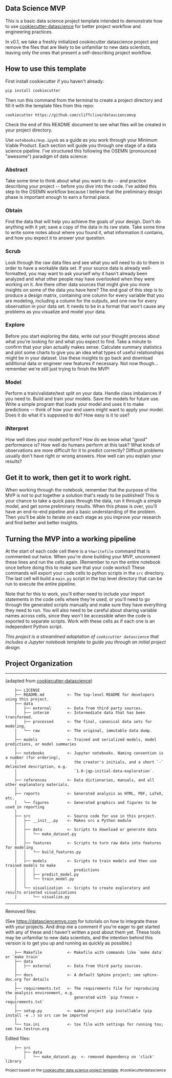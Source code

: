 ## Data Science MVP 

This is a basic data science project template intended to demonstrate how to use [cookiecutter-datascience](https://drivendata.github.io/cookiecutter-data-science/) for better project workflow and engineering practices.

In v0.1, we take a freshly initialized cookiecutter datascience project and remove the files that are likely to be unfamiliar to new data scientists, leaving only the ones that present a self-describing project workflow.

## How to use this template 

First install cookiecutter if you haven't already:
```
pip install cookiecutter
```

Then run this command from the terminal to create a project directory and fill it with the template files from this repo:
```
cookiecutter https://github.com/cliffclive/datasciencemvp
```

Check the end of this README document to see what files will be created in your project directory. 

Use `notebooks/mvp.ipynb` as a guide as you work through your Minimum Viable Product. Each section will guide you through one stage of a data science pipeline. I've structured this following the OSEMN (pronounced "awesome") paradigm of data science:

### **A**bstract
Take some time to think about what you want to do -- and practice describing your project -- before you dive into the code. I've added this step to the OSEMN workflow because  I believe that the preliminary design phase is important enough to earn a formal place.
### **O**btain
Find the data that will help you achieve the goals of your design. Don't do anything with it yet; save a copy of the data in its raw state. Take some time to write some notes about where you found it, what information it contains, and how you expect it to answer your question. 
### **S**crub
Look through the raw data files and see what you will need to do to them in order to have a workable data set. If your source data is already well-formatted, you may want to ask yourself why it hasn't already been analyzed and what other people may have overlooked when they were working on it. Are there other data sources that might give you more insights on some of the data you have here? The end goal of this step is to produce a design matrix, containing one column for every variable that you are modeling, including a column for the outputs, and one row for every observation in your data set. It needs to be in a format that won't cause any problems as you visualize and model your data.
### **E**xplore
Before you start exploring the data, write out your thought process about what you're looking for and what you expect to find. Take a minute to confirm that your plan actually makes sense. Calculate summary statistics and plot some charts to give you an idea what types of useful relationships might be in your dataset. Use these insights to go back and download additional data or engineer new features if necessary. Not now though... remember we're still just trying to finish the MVP!
### **M**odel
Perform a train/validate/test split on your data. Handle class imbalances if you need to. Build and train your models. Save the models for future use. Write a simple program that loads your model and uses it to make predictions -- think of how your end users might want to apply your model. Does it do what it's supposed to do? How easy is it to use?
### i**N**terpret
How well does your model perform? How do we know what "good" performance is? How well do humans perform at this task? What kinds of observations are more difficult for it to predict correctly? Difficult problems usually don't have right or wrong answers. How well can you explain your results?

## Get it to work, then get it to work right.

When working through the notebook, remember that the purpose of the MVP is not to put together a solution that's ready to be published! This is your chance to take a quick pass through the data, run it through a simple model, and get some preliminary results. When this phase is over, you'll have an end-to-end pipeline and a basic understanding of the problem. Then you'll be able to iterate on each stage as you improve your research and find better and better insights.

## Turning the MVP into a working pipeline

At the start of each code cell there is a `%%writefile` command that is commented out twice. When you're done building your MVP, uncomment these lines and run the cells again. (Remember to run the entire notebook once before doing this to make sure that your code works!) These commands will export your code cells to python scripts in the `src` directory. The last cell will build a `main.py` script in the top level directory that can be run to execute the entire pipeline.

Note that for this to work, you'll either need to include your import statements in the code cells where they're used, or you'll need to go through the generated scripts manually and make sure they have everything they need to run. You will also need to be careful about sharing variable names across cells, since they won't be accessible when the code is exported to separate scripts. Work with these cells as if each one is an independent Python script.

_This project is a streamlined adaptation of `cookicutter datascience` that includes a Jupyter notebook template to guide you through an initial project design._


## Project Organization 
------------
(adapted from [cookiecutter-datascience](https://drivendata.github.io/cookiecutter-data-science/))

```
    ├── LICENSE
    ├── README.md          <- The top-level README for developers using this project.
    ├── data
    │   ├── external       <- Data from third party sources.
    │   ├── interim        <- Intermediate data that has been transformed.
    │   ├── processed      <- The final, canonical data sets for modeling.
    │   └── raw            <- The original, immutable data dump.
    │
    ├── models             <- Trained and serialized models, model predictions, or model summaries
    │
    ├── notebooks          <- Jupyter notebooks. Naming convention is a number (for ordering),
    │                         the creator's initials, and a short `-` delimited description, e.g.
    │                         `1.0-jqp-initial-data-exploration`.
    │
    ├── references         <- Data dictionaries, manuals, and all other explanatory materials.
    │
    ├── reports            <- Generated analysis as HTML, PDF, LaTeX, etc.
    │   └── figures        <- Generated graphics and figures to be used in reporting
    │
    ├── src                <- Source code for use in this project.
    │   ├── __init__.py    <- Makes src a Python module
    │   │
    │   ├── data           <- Scripts to download or generate data
    │   │   └── make_dataset.py
    │   │
    │   ├── features       <- Scripts to turn raw data into features for modeling
    │   │   └── build_features.py
    │   │
    │   ├── models         <- Scripts to train models and then use trained models to make
    │   │   │                 predictions
    │   │   ├── predict_model.py
    │   │   └── train_model.py
    │   │
    │   └── visualization  <- Scripts to create exploratory and results oriented visualizations
    │       └── visualize.py
```

--------
Removed files:

(See https://datasciencemvp.com for tutorials on how to integrate these with your projects. And drop me a comment if you're eager to get started with any of these and I haven't written a post about them yet. These tools may be unfamiliar to new data scientists, and the intention behind this version is to get you up and running as quickly as possible.)

```
    ├── Makefile           <- Makefile with commands like `make data` or `make train`
    ├── data
    │   ├── external       <- Data from third party sources.
    │
    ├── docs               <- A default Sphinx project; see sphinx-doc.org for details
    |
    ├── requirements.txt   <- The requirements file for reproducing the analysis environment, e.g.
    │                         generated with `pip freeze > requirements.txt`
    │
    ├── setup.py           <- makes project pip installable (pip install -e .) so src can be imported
    │
    └── tox.ini            <- tox file with settings for running tox; see tox.testrun.org
```

Edited files:

```
    ├── src
        ├── data
        │   └── make_dataset.py  <- removed dependency on 'click' library
```

<p><small>Project based on the <a target="_blank" href="https://drivendata.github.io/cookiecutter-data-science/">cookiecutter data science project template</a>. #cookiecutterdatascience</small></p>
